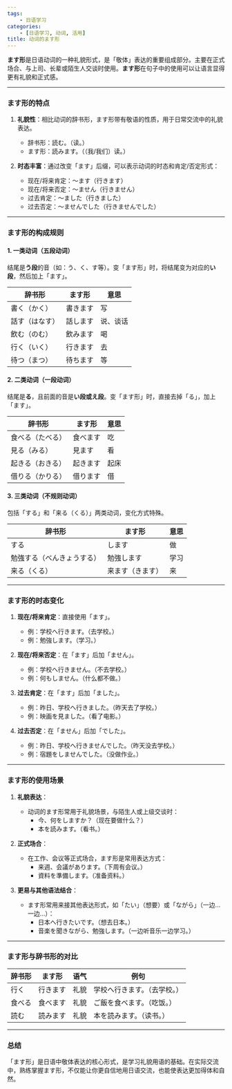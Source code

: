 ```yaml
---
tags:
    - 日语学习
categories:
    - [日语学习, 动词, 活用]
title: 动词的ます形
---
```


**ます形**是日语动词的一种礼貌形式，是「敬体」表达的重要组成部分。主要在正式场合、与上司、长辈或陌生人交谈时使用。**ます形**在句子中的使用可以让语言显得更有礼貌和正式感。

---

### **ます形的特点**

1. **礼貌性**：相比动词的辞书形，ます形带有敬语的性质，用于日常交流中的礼貌表达。

    - 辞书形：読む。（读。）
    - ます形：読みます。（（我/我们）读。）

2. **时态丰富**：通过改变「ます」后缀，可以表示动词的时态和肯定/否定形式：
    - 现在/将来肯定：～ます（行きます）
    - 现在/将来否定：～ません（行きません）
    - 过去肯定：～ました（行きました）
    - 过去否定：～ませんでした（行きませんでした）

---

### **ます形的构成规则**

#### 1. **一类动词（五段动词）**

结尾是**う段**的音（如：う、く、す等）。变「ます形」时，将结尾变为对应的**い段**，然后加上「ます」。

| **辞书形**     | **ます形** | **意思** |
| -------------- | ---------- | -------- |
| 書く（かく）   | 書きます   | 写       |
| 話す（はなす） | 話します   | 说、谈话 |
| 飲む（のむ）   | 飲みます   | 喝       |
| 行く（いく）   | 行きます   | 去       |
| 待つ（まつ）   | 待ちます   | 等       |

#### 2. **二类动词（一段动词）**

结尾是**る**，且前面的音是**い段或え段**。变「ます形」时，直接去掉「る」，加上「ます」。

| **辞书形**       | **ます形** | **意思** |
| ---------------- | ---------- | -------- |
| 食べる（たべる） | 食べます   | 吃       |
| 見る（みる）     | 見ます     | 看       |
| 起きる（おきる） | 起きます   | 起床     |
| 借りる（かりる） | 借ります   | 借       |

#### 3. **三类动词（不规则动词）**

包括「する」和「来る（くる）」两类动词，变化方式特殊。

| **辞书形**                 | **ます形**       | **意思** |
| -------------------------- | ---------------- | -------- |
| する                       | します           | 做       |
| 勉強する（べんきょうする） | 勉強します       | 学习     |
| 来る（くる）               | 来ます（きます） | 来       |

---

### **ます形的时态变化**

1. **现在/将来肯定**：直接使用「ます」。

    - 例：学校へ行きます。（去学校。）
    - 例：勉強します。（学习。）

2. **现在/将来否定**：在「ます」后加「ません」。

    - 例：学校へ行きません。（不去学校。）
    - 例：何もしません。（什么都不做。）

3. **过去肯定**：在「ます」后加「ました」。

    - 例：昨日、学校へ行きました。（昨天去了学校。）
    - 例：映画を見ました。（看了电影。）

4. **过去否定**：在「ません」后加「でした」。
    - 例：昨日、学校へ行きませんでした。（昨天没去学校。）
    - 例：宿題をしませんでした。（没做作业。）

---

### **ます形的使用场景**

1. **礼貌表达**：

    - 动词的ます形常用于礼貌场景，与陌生人或上级交谈时：
        - 今、何をしますか？（现在要做什么？）
        - 本を読みます。（看书。）

2. **正式场合**：

    - 在工作、会议等正式场合，ます形是常用表达方式：
        - 来週、会議があります。（下周有会议。）
        - 資料を準備します。（准备资料。）

3. **更易与其他语法结合**：
    - ます形常用来接其他表达形式，如「たい」（想要）或「ながら」（一边...一边...）：
        - 日本へ行きたいです。（想去日本。）
        - 音楽を聞きながら、勉強します。（一边听音乐一边学习。）

---

### **ます形与辞书形的对比**

| **辞书形** | **ます形** | **语气** | **例句**                     |
| ---------- | ---------- | -------- | ---------------------------- |
| 行く       | 行きます   | 礼貌     | 学校へ行きます。（去学校。） |
| 食べる     | 食べます   | 礼貌     | ご飯を食べます。（吃饭。）   |
| 読む       | 読みます   | 礼貌     | 本を読みます。（读书。）     |

---

### **总结**

「ます形」是日语中敬体表达的核心形式，是学习礼貌用语的基础。在实际交流中，熟练掌握ます形，不仅能让你更自信地用日语交流，也能使表达更加得体和自然。
